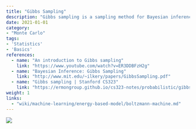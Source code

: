 ```yaml
---
title: "Gibbs Sampling"
description: "Gibbs sampling is a sampling method for Bayesian inference and MCMC"
date: 2021-01-01
category:
- "Monte Carlo"
tags:
- 'Statistics'
- 'Basics'
references:
  - name: "An introduction to Gibbs sampling"
    link: "https://www.youtube.com/watch?v=ER3DDBFzH2g"
  - name: "Bayesian Inference: Gibbs Sampling"
    link: "http://www.mit.edu/~ilkery/papers/GibbsSampling.pdf"
  - name: "Gibbs sampling | Stanford CS323"
    link: "https://ermongroup.github.io/cs323-notes/probabilistic/gibbs/"
weight: 1
links:
  - "wiki/machine-learning/energy-based-model/boltzmann-machine.md"
---
```




![](../assets/gibbs-sampling-illustration.jpg)
